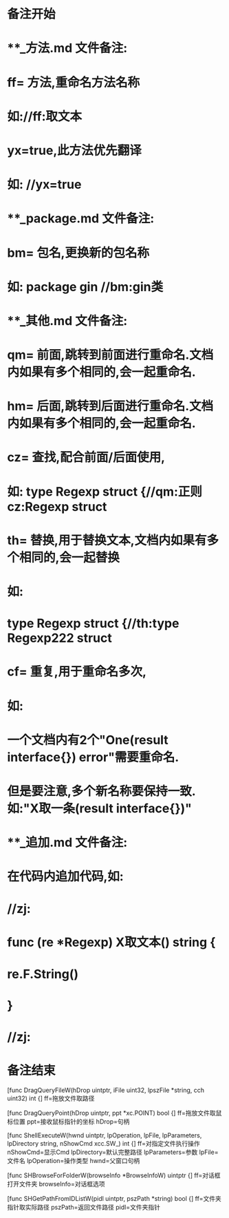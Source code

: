 # 备注开始
# **_方法.md 文件备注:
# ff= 方法,重命名方法名称
# 如://ff:取文本
#
# yx=true,此方法优先翻译
# 如: //yx=true

# **_package.md 文件备注:
# bm= 包名,更换新的包名称 
# 如: package gin //bm:gin类

# **_其他.md 文件备注:
# qm= 前面,跳转到前面进行重命名.文档内如果有多个相同的,会一起重命名.
# hm= 后面,跳转到后面进行重命名.文档内如果有多个相同的,会一起重命名.
# cz= 查找,配合前面/后面使用,
# 如: type Regexp struct {//qm:正则 cz:Regexp struct
#
# th= 替换,用于替换文本,文档内如果有多个相同的,会一起替换
# 如:
# type Regexp struct {//th:type Regexp222 struct
#
# cf= 重复,用于重命名多次,
# 如: 
# 一个文档内有2个"One(result interface{}) error"需要重命名.
# 但是要注意,多个新名称要保持一致. 如:"X取一条(result interface{})"

# **_追加.md 文件备注:
# 在代码内追加代码,如:
# //zj:
# func (re *Regexp) X取文本() string { 
# re.F.String()
# }
# //zj:
# 备注结束

[func DragQueryFileW(hDrop uintptr, iFile uint32, lpszFile *string, cch uint32) int {]
ff=拖放文件取路径

[func DragQueryPoint(hDrop uintptr, ppt *xc.POINT) bool {]
ff=拖放文件取鼠标位置
ppt=接收鼠标指针的坐标
hDrop=句柄

[func ShellExecuteW(hwnd uintptr, lpOperation, lpFile, lpParameters, lpDirectory string, nShowCmd xcc.SW_) int {]
ff=对指定文件执行操作
nShowCmd=显示Cmd
lpDirectory=默认完整路径
lpParameters=参数
lpFile=文件名
lpOperation=操作类型
hwnd=父窗口句柄

[func SHBrowseForFolderW(browseInfo *BrowseInfoW) uintptr {]
ff=对话框打开文件夹
browseInfo=对话框选项

[func SHGetPathFromIDListW(pidl uintptr, pszPath *string) bool {]
ff=文件夹指针取实际路径
pszPath=返回文件路径
pidl=文件夹指针
